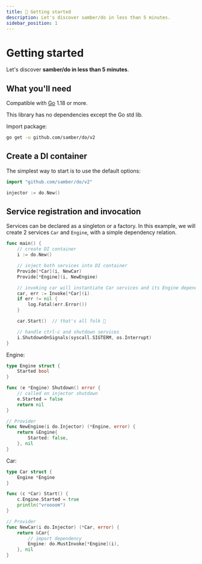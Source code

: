 ```yaml
---
title: 🚀 Getting started
description: Let's discover samber/do in less than 5 minutes.
sidebar_position: 1
---
```


# Getting started

Let's discover **samber/do in less than 5 minutes**.

## What you'll need

Compatible with [Go](https://go.dev/doc/install/) 1.18 or more.

This library has no dependencies except the Go std lib.

Import package:

```sh
go get -u github.com/samber/do/v2
```

## Create a DI container

The simplest way to start is to use the default options:

```go
import "github.com/samber/do/v2"

injector := do.New()
```

## Service registration and invocation

Services can be declared as a singleton or a factory. In this example, we will create 2 services `Car` and `Engine`, with a simple dependency relation.

```go
func main() {
    // create DI container
    i := do.New()

    // inject both services into DI container
    Provide[*Car](i, NewCar)
    Provide[*Engine](i, NewEngine)

    // invoking car will instantiate Car services and its Engine dependency
    car, err := Invoke[*Car](i)
    if err != nil {
        log.Fatal(err.Error())
    }

    car.Start()  // that's all folk 🤗

    // handle ctrl-c and shutdown services
    i.ShutdownOnSignals(syscall.SIGTERM, os.Interrupt)
}
```

Engine:

```go
type Engine struct {
    Started bool
}

func (e *Engine) Shutdown() error {
    // called on injector shutdown
    e.Started = false
    return nil
}

// Provider
func NewEngine(i do.Injector) (*Engine, error) {
    return &Engine{
        Started: false,
    }, nil
}
```

Car:

```go
type Car struct {
    Engine *Engine
}

func (c *Car) Start() {
    c.Engine.Started = true
    println("vroooom")
}

// Provider
func NewCar(i do.Injector) (*Car, error) {
    return &Car{
        // import dependency
        Engine: do.MustInvoke[*Engine](i),
    }, nil
}
```
